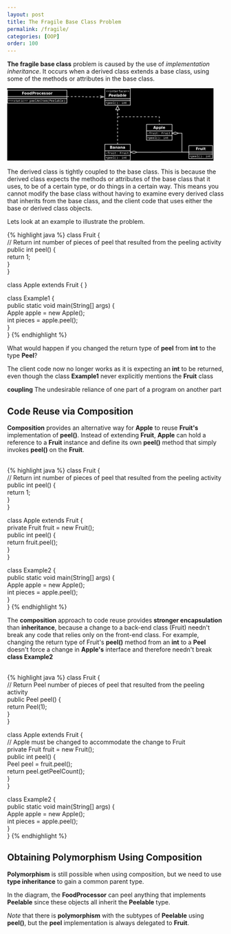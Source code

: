 ```yaml
---
layout: post
title: The Fragile Base Class Problem
permalink: /fragile/
categories: [OOP]
order: 100
---
```

**The fragile base class** problem is caused by the use of _implementation inheritance_. It occurs when a derived class extends a base class, using some of the methods or attributes in the base class.

![Fragile Base Class UML](/assets/fragile_base_class_uml.png)

The derived class is tightly coupled to the base class. This is because the derived class expects the methods or attributes of the base class that it uses, to be of a certain type, or do things in a certain way. This means you cannot modify the base class without having to examine every derived class that inherits from the base class, and the client code that uses either the base or derived class objects.

Lets look at an example to illustrate the problem.

{% highlight java %}
class Fruit {  
  // Return int number of pieces of peel that resulted from the peeling activity  
  public int peel() {  
    return 1;  
  }  
}  
  
class Apple extends Fruit { }  
  
class Example1 {  
  public static void main(String[] args) {  
    Apple apple = new Apple();  
    int pieces = apple.peel();  
  }  
}
{% endhighlight %}

What would happen if you changed the return type of **peel** from **int** to the type **Peel**?

The client code now no longer works as it is expecting an **int** to be returned, even though the class **Example1** never explicitly mentions the **Fruit** class

__coupling__ The undesirable reliance of one part of a program on another part

Code Reuse via Composition
--------------------------

**Composition** provides an alternative way for **Apple** to reuse **Fruit's** implementation of **peel()**. Instead of extending **Fruit**, **Apple** can hold a reference to a **Fruit** instance and define its own **peel()** method that simply invokes **peel()** on the **Fruit**.

   
{% highlight java %}
class Fruit {  
  // Return int number of pieces of peel that resulted from the peeling activity  
  public int peel() {  
    return 1;  
  }  
}  
  
class Apple extends Fruit {  
  private Fruit fruit = new Fruit();  
  public int peel() {  
    return fruit.peel();  
  }  
}  
  
class Example2 {  
  public static void main(String[] args) {  
    Apple apple = new Apple();  
    int pieces = apple.peel();  
  }  
}
{% endhighlight %}

The **composition** approach to code reuse provides **stronger encapsulation** than **inheritance**, because a change to a back-end class (Fruit) needn't break any code that relies only on the front-end class. For example, changing the return type of Fruit's **peel()** method from an **int** to a **Peel** doesn't force a change in **Apple's** interface and therefore needn't break **class Example2**

   
{% highlight java %}
class Fruit {  
  // Return Peel number of pieces of peel that resulted from the peeling activity  
  public Peel peel() {  
    return Peel(1);  
  }  
}  
  
class Apple extends Fruit {  
  // Apple must be changed to accommodate the change to Fruit  
  private Fruit fruit = new Fruit();  
  public int peel() {  
    Peel peel = fruit.peel();  
    return peel.getPeelCount();  
  }  
}  
  
class Example2 {  
  public static void main(String[] args) {  
    Apple apple = new Apple();  
    int pieces = apple.peel();  
  }  
}
{% endhighlight %}

Obtaining Polymorphism Using Composition
----------------------------------------

**Polymorphism** is still possible when using composition, but we need to use **type inheritance** to gain a common parent type.

In the diagram, the **FoodProcessor** can peel anything that implements **Peelable** since these objects all inherit the **Peelable** type.

_Note_ that there is **polymorphism** with the subtypes of **Peelable** using **peel()**, but the **peel** implementation is always delegated to **Fruit**.
